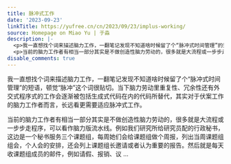 ```yaml
---
title: 脉冲式工作
date: '2023-09-23'
linkTitle: https://yufree.cn/cn/2023/09/23/implus-working/
source: Homepage on Miao Yu | 于淼
description: |-
  <p>我一直想找个词来描述脑力工作，一翻笔记发现不知道啥时候留了个“脉冲式时间管理”的短语，顿觉“脉冲”这个词很贴切。当下脑力劳动里重复性、冗余性还有外交式程序式的工作会逐渐被包括生成式代码在内的代码所替代，其实对于伏案工作的脑力工作者而言，长远看更需要适应脉冲式工作。</p>
  <p>当前的脑力工作者有相当一部分其实是不做创造性脑力劳动的，很多就是大流程或一步步走程序，可以看作脑力版流水线。例如我们研究所给研究员配的行政秘书，这边是一个秘书服务三个课题组，每周她们会给课题组做个周报，列出当周课题组组会，个人会的安排，还会列上课题组长邀请或者认为重要的报告。然后就是每天收课题组成员的邮件，例如请假、报销、议 ...
disable_comments: true
---
```

<p>我一直想找个词来描述脑力工作，一翻笔记发现不知道啥时候留了个“脉冲式时间管理”的短语，顿觉“脉冲”这个词很贴切。当下脑力劳动里重复性、冗余性还有外交式程序式的工作会逐渐被包括生成式代码在内的代码所替代，其实对于伏案工作的脑力工作者而言，长远看更需要适应脉冲式工作。</p>
<p>当前的脑力工作者有相当一部分其实是不做创造性脑力劳动的，很多就是大流程或一步步走程序，可以看作脑力版流水线。例如我们研究所给研究员配的行政秘书，这边是一个秘书服务三个课题组，每周她们会给课题组做个周报，列出当周课题组组会，个人会的安排，还会列上课题组长邀请或者认为重要的报告。然后就是每天收课题组成员的邮件，例如请假、报销、议 ...
